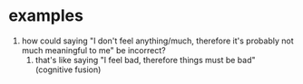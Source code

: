 # examples
1. how could saying "I don't feel anything/much, therefore it's probably not much meaningful to me" be incorrect?
	1. that's like saying "I feel bad, therefore things must be bad" (cognitive fusion)